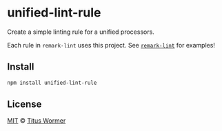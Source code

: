 # unified-lint-rule

Create a simple linting rule for a unified processors.

Each rule in `remark-lint` uses this project.  See [`remark-lint`][lint] for
examples!

## Install

```sh
npm install unified-lint-rule
```

## License

[MIT][] © [Titus Wormer][author]

[lint]: https://github.com/remarkjs/remark-lint

[mit]: https://github.com/remarkjs/remark-lint/blob/master/license

[author]: http://wooorm.com

